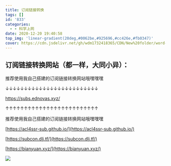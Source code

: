 ```yaml
---
title: 订阅链接转换
tags: []
id: '833'
categories:
  - - 科学上网
date: 2020-12-20 19:40:58
top_img: 'linear-gradient(20deg,#0062be,#925696,#cc426e,#fb0347)'
cover: https://cdn.jsdelivr.net/gh/wdm1732418365/CDN/New%20folder/word-to-pdf-large_2x.png
---
```


## 订阅链接转换网站（都一样，大同小异）：

推荐使用我自己搭建的订阅链接转换网站哦嘿嘿嘿

↓↓↓↓↓↓↓↓↓↓↓↓↓↓↓↓↓↓↓↓↓↓↓↓↓

https://subs.ednovas.xyz/

↑↑↑↑↑↑↑↑↑↑↑↑↑↑↑↑↑↑↑↑↑↑↑↑↑

推荐使用我自己搭建的订阅链接转换网站哦嘿嘿嘿

[https://acl4ssr-sub.github.io/](https://acl4ssr-sub.github.io/)

[https://subcon.dlj.tf/](https://subcon.dlj.tf/)

[https://bianyuan.xyz/](https://bianyuan.xyz/)

![](https://cdn.jsdelivr.net/gh/wdm1732418365/CDN/New%20folder/Snipaste_2020-12-20_19-39-49.webp)